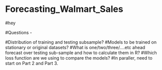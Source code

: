 # Forecasting_Walmart_Sales

#hey

#Questions - 

#Distribution of training and testing subsample?
#Models to be trained on stationary or original datasets?
#What is one/two/three/....etc ahead forecast over testing sub-sample and how to calculate them in R?
#Which loss function are we using to compare the models?
#In paraller, need to start on Part 2 and Part 3.
